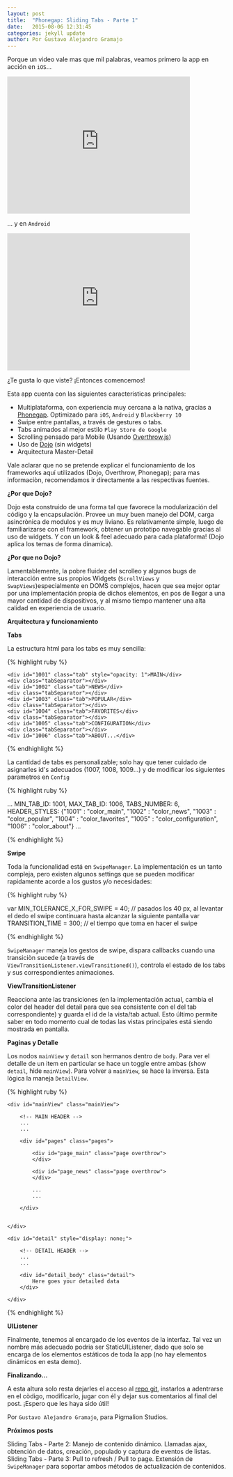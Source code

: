 ```yaml
---
layout: post
title:  "Phonegap: Sliding Tabs - Parte 1"
date:   2015-08-06 12:31:45
categories: jekyll update
author: Por Gustavo Alejandro Gramajo
---
```


Porque un video vale mas que mil palabras, veamos primero la app en acción en `iOS`...

<iframe width="420" height="315" src="https://www.youtube.com/embed/oGDxMchEfnU" frameborder="0" allowfullscreen></iframe>

... y en `Android`

<iframe width="420" height="315" src="https://www.youtube.com/embed/j-gJP90QKcU" frameborder="0" allowfullscreen></iframe>

¿Te gusta lo que viste? ¡Entonces comencemos!

Esta app cuenta con las siguientes caracteristicas principales:

- Multiplataforma, con experiencia muy cercana a la nativa, gracias a <a href="http://phonegap.com/">Phonegap</a>. Optimizado para `iOS`, `Android` y `Blackberry 10`
- Swipe entre pantallas, a través de gestures o tabs.
- Tabs animados al mejor estilo `Play Store de Google`
- Scrolling pensado para Mobile (Usando <a href="https://www.filamentgroup.com/lab/overthrow.html">Overthrow.js</a>)
- Uso de <a href="http://dojotoolkit.org/">Dojo</a> (sin widgets)
- Arquitectura Master-Detail

Vale aclarar que no se pretende explicar el funcionamiento de los frameworks aquí utilizados (Dojo, Overthrow, Phonegap); para mas informaciòn, recomendamos ir directamente a las respectivas fuentes.

<b>¿Por que Dojo?</b>

Dojo esta construido de una forma tal que favorece la modularización del código y la encapsulación. Provee un muy buen manejo del DOM, carga asincrònica de modulos y es muy liviano.
Es relativamente simple, luego de familiarizarse con el framework, obtener un prototipo navegable gracias al uso de widgets. Y con un look & feel adecuado para cada plataforma! (Dojo aplica los temas de forma dinamica).

<b>¿Por que no Dojo?</b>

Lamentablemente, la pobre fluidez del scrolleo y algunos bugs de interacción entre sus propios Widgets (`ScrollViews` y `SwapViews`)especialmente en DOMS complejos, hacen que sea mejor optar por una implementación propia de dichos elementos, en pos de llegar a una mayor cantidad de dispositivos, y al mismo tiempo mantener una alta calidad en experiencia de usuario.

<b>Arquitectura y funcionamiento</b>

<b>Tabs</b>

La estructura html para los tabs es muy sencilla:

{% highlight ruby %}

<div id="swipeableTabs" class="menu">

    <div id="1001" class="tab" style="opacity: 1">MAIN</div>
    <div class="tabSeparator"></div>
    <div id="1002" class="tab">NEWS</div>                   
    <div class="tabSeparator"></div>
    <div id="1003" class="tab">POPULAR</div>
    <div class="tabSeparator"></div>
    <div id="1004" class="tab">FAVORITES</div>
    <div class="tabSeparator"></div>
    <div id="1005" class="tab">CONFIGURATION</div>
    <div class="tabSeparator"></div>
    <div id="1006" class="tab">ABOUT...</div>

</div>
<div id="currTabSelected" class="tab_underline"></div>

{% endhighlight %}

La cantidad de tabs es personalizable; solo hay que tener cuidado de asignarles id's adecuados (1007, 1008, 1009...)
y de modificar los siguientes parametros en `Config`

{% highlight ruby %}

...
MIN_TAB_ID: 1001,
MAX_TAB_ID: 1006,
TABS_NUMBER: 6,
HEADER_STYLES: {"1001" : "color_main", "1002" : "color_news", "1003" : "color_popular", 
        "1004" : "color_favorites", "1005" : "color_configuration", "1006" : "color_about"}
...

{% endhighlight %}


<b>Swipe</b>

Toda la funcionalidad está en `SwipeManager`. La implementación es un tanto compleja, pero existen algunos settings que se pueden modificar rapidamente acorde a los gustos y/o necesidades:

{% highlight ruby %}

var MIN_TOLERANCE_X_FOR_SWIPE = 40; // pasados los 40 px, al levantar el dedo el swipe continuara hasta alcanzar la siguiente pantalla
var TRANSITION_TIME = 300; // el tiempo que toma en hacer el swipe

{% endhighlight %}

`SwipeManager` maneja los gestos de swipe, dispara callbacks cuando una transiciòn sucede (a través de `ViewTransitionListener.viewTransitioned()`), controla el estado  de los tabs y sus correspondientes animaciones.

<b>ViewTransitionListener</b>

Reacciona ante las transiciones (en la implementación actual, cambia el color del header del detail para que sea consistente con el del tab correspondiente) y guarda el id de la vista/tab actual. Esto último permite saber en todo momento cual de todas las vistas principales está siendo mostrada en pantalla. 


<b>Paginas y Detalle</b>

Los nodos `mainView` y `detail` son hermanos dentro de `body`. 
Para ver el detalle de un item en particular se hace un toggle entre ambas (show `detail`, hide `mainView`).
Para volver a `mainView`, se hace la inversa.
Esta lógica la maneja `DetailView`.

{% highlight ruby %}

<body>

    <div id="mainView" class="mainView">
        
        <!-- MAIN HEADER -->
        ...
        ...
        
        <div id="pages" class="pages">

            <div id="page_main" class="page overthrow">
            </div>

            <div id="page_news" class="page overthrow">
            </div>

            ...
            ...
                
        </div>


    </div> 

    <div id="detail" style="display: none;">

        <!-- DETAIL HEADER -->
        ...
        ...

        <div id="detail_body" class="detail">
            Here goes your detailed data
        </div>

    </div>

</body>

{% endhighlight %}

<b>UIListener</b>

Finalmente, tenemos al encargado de los eventos de la interfaz. Tal vez un nombre más adecuado podria ser StaticUIListener, dado que solo se encarga de los elementos estáticos de toda la app (no hay elementos dinámicos en esta demo).

<b>Finalizando...</b>

A esta altura solo resta dejarles el acceso al <a href="https://github.com/pigmalionstudios/sliding-tabs">repo git</a>, instarlos a adentrarse en el còdigo, modificarlo, jugar con él y dejar sus comentarios al final del post. ¡Espero que les haya sido útil!

Por `Gustavo Alejandro Gramajo`, para Pigmalion Studios.

<b>Próximos posts</b>

Sliding Tabs - Parte 2: Manejo de contenido dinámico. Llamadas ajax, obtención de datos, creación, populado y captura de eventos de listas.<br>
Sliding Tabs - Parte 3: Pull to refresh / Pull to page. Extensión de `SwipeManager` para soportar ambos métodos de actualización de contenidos.

